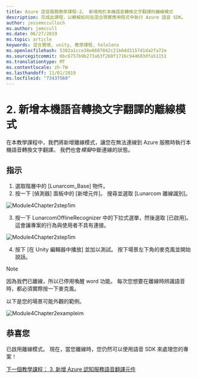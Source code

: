 ```yaml
---
title: Azure 語音服務教學課程-2。 新增用於本機語音轉換文字翻譯的離線模式
description: 完成此課程，以瞭解如何在混合現實應用程式中執行 Azure 語音 SDK。
author: jessemcculloch
ms.author: jemccull
ms.date: 06/27/2019
ms.topic: article
keywords: 混合實境, unity, 教學課程, hololens
ms.openlocfilehash: 5382a1cce38e8607042c21b8dd3157d1da2fa72e
ms.sourcegitcommit: 6bc6757b9b273a63f260f1716c944603dfa51151
ms.translationtype: MT
ms.contentlocale: zh-TW
ms.lasthandoff: 11/01/2019
ms.locfileid: "73437560"
---
```

# <a name="2-adding-an-offline-mode-for-local-speech-to-text-translation"></a>2. 新增本機語音轉換文字翻譯的離線模式

在本教學課程中，我們將新增離線模式，讓您在無法連線到 Azure 服務時執行本機語音轉換文字翻譯。 我們也會*模擬*中斷連線的狀態。

## <a name="instructions"></a>指示

1. 選取階層中的 [Lunarcom_Base] 物件。
2. 按一下 [偵測器] 面板中的 [新增元件]。 搜尋並選取 [Lunarcom 離線識別]。

![Module4Chapter2step1im](images/module4chapter2step1im.PNG)

3. 按一下 LunarcomOfflineRecognizer 中的下拉式選單，然後選取 [已啟用]。 這會讓專案的行為與使用者不具有連接。 

![Module4Chapter2step1im](images/module4chapter2step2im.PNG)

4. 按下 [在 Unity 編輯器中播放] 並加以測試。 按下場景左下角的麥克風並開始說話。 

> [!NOTE]
> 因為我們已離線，所以已停用喚醒 word 功能。 每次您想要在離線時辨識語音時，都必須實際按一下麥克風。 

以下是您的場景可能外觀的範例。

![Module4Chapter2exampleim](images/module4chapter2exampleim.PNG)

## <a name="congratulations"></a>恭喜您

已啟用離線模式。 現在，當您離線時，您仍然可以使用語音 SDK 來處理您的專案！ 


[下一個教學課程： 3. 新增 Azure 認知服務語音翻譯元件](mrlearning-speechSDK-ch3.md)

